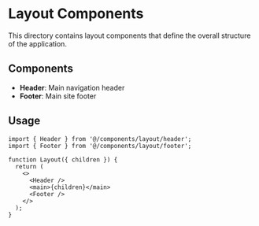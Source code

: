 # Layout Components

This directory contains layout components that define the overall structure of the application.

## Components

- **Header**: Main navigation header
- **Footer**: Main site footer

## Usage

```tsx
import { Header } from '@/components/layout/header';
import { Footer } from '@/components/layout/footer';

function Layout({ children }) {
  return (
    <>
      <Header />
      <main>{children}</main>
      <Footer />
    </>
  );
}
```
